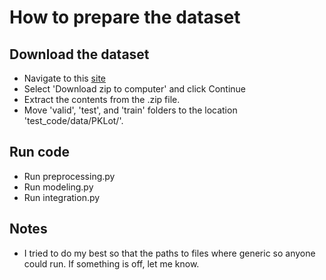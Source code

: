 # How to prepare the dataset

## Download the dataset

- Navigate to this [site](https://public.roboflow.com/object-detection/pklot/1/download/coco)
- Select 'Download zip to computer' and click Continue
- Extract the contents from the .zip file.
- Move 'valid', 'test', and 'train' folders to the location 'test_code/data/PKLot/'.

## Run code

- Run preprocessing.py
- Run modeling.py
- Run integration.py

## Notes

- I tried to do my best so that the paths to files where generic so anyone could run. If something is off, let me know.
